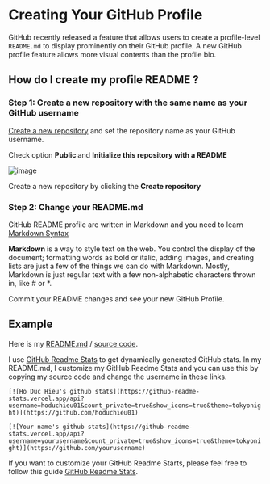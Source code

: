 # Creating Your GitHub Profile

GitHub recently released a feature that allows users to create a profile-level `README.md` to display prominently on their GitHub profile. A new GitHub profile feature allows more visual contents than the profile bio.

## How do I create my profile README ?

### Step 1: Create a new repository with the same name as your GitHub username

[Create a new repository](https://github.com/new) and set the repository name as your GitHub username.

Check option <b> Public </b> and <b> Initialize this repository with a README </b>

![image](https://user-images.githubusercontent.com/23649434/88451391-9938e580-ce80-11ea-9c6c-1a8e6e3787f7.png)

Create a new repository by clicking the <b>Create repository</b>

### Step 2: Change your README.md
GitHub README profile are written in Markdown and you need to learn [Markdown Syntax](https://guides.github.com/pdfs/markdown-cheatsheet-online.pdf)

<b> Markdown </b> is a way to style text on the web. You control the display of the document; formatting words as
bold or italic, adding images, and creating lists are just a few of the things we can do with Markdown. Mostly,
Markdown is just regular text with a few non-alphabetic characters thrown in, like # or *.

Commit your README changes and see your new GitHub Profile.

## Example

Here is my [README.md](https://github.com/hoduchieu01/hoduchieu01) / [source code](https://raw.githubusercontent.com/hoduchieu01/hoduchieu01/master/README.md). 

I use [GitHub Readme Stats](https://github.com/anuraghazra/github-readme-stats) to get dynamically generated GitHub stats. In my README.md, I customize my GitHub Readme Stats and you can use this by copying my source code and change the username in these links.

``` [![Ho Duc Hieu's github stats](https://github-readme-stats.vercel.app/api?username=hoduchieu01&count_private=true&show_icons=true&theme=tokyonight)](https://github.com/hoduchieu01) ```

``` [![Your name's github stats](https://github-readme-stats.vercel.app/api?username=yourusername&count_private=true&show_icons=true&theme=tokyonight)](https://github.com/yourusername) ```

If you want to customize your GitHub Readme Starts, please feel free to follow this guide [GitHub Readme Stats](https://github.com/anuraghazra/github-readme-stats).
